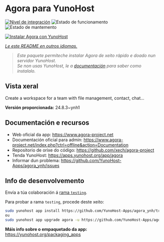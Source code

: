 <!--
NOTA: Este README foi creado automáticamente por <https://github.com/YunoHost/apps/tree/master/tools/readme_generator>
NON debe editarse manualmente.
-->

# Agora para YunoHost

[![Nivel de integración](https://dash.yunohost.org/integration/agora.svg)](https://ci-apps.yunohost.org/ci/apps/agora/) ![Estado de funcionamento](https://ci-apps.yunohost.org/ci/badges/agora.status.svg) ![Estado de mantemento](https://ci-apps.yunohost.org/ci/badges/agora.maintain.svg)

[![Instalar Agora con YunoHost](https://install-app.yunohost.org/install-with-yunohost.svg)](https://install-app.yunohost.org/?app=agora)

*[Le este README en outros idiomas.](./ALL_README.md)*

> *Este paquete permíteche instalar Agora de xeito rápido e doado nun servidor YunoHost.*  
> *Se non usas YunoHost, le a [documentación](https://yunohost.org/install) para saber como instalalo.*

## Vista xeral

Create a workspace for a team with file management, contact, chat...

**Versión proporcionada:** 24.8.3~ynh1
## Documentación e recursos

- Web oficial da app: <https://www.agora-project.net>
- Documentación oficial para admin: <https://www.agora-project.net/index.php?ctrl=offline&action=Documentation>
- Repositorio de orixe do código: <https://github.com/xech/agora-project>
- Tenda YunoHost: <https://apps.yunohost.org/app/agora>
- Informar dun problema: <https://github.com/YunoHost-Apps/agora_ynh/issues>

## Info de desenvolvemento

Envía a túa colaboración á [rama `testing`](https://github.com/YunoHost-Apps/agora_ynh/tree/testing).

Para probar a rama `testing`, procede deste xeito:

```bash
sudo yunohost app install https://github.com/YunoHost-Apps/agora_ynh/tree/testing --debug
ou
sudo yunohost app upgrade agora -u https://github.com/YunoHost-Apps/agora_ynh/tree/testing --debug
```

**Máis info sobre o empaquetado da app:** <https://yunohost.org/packaging_apps>
